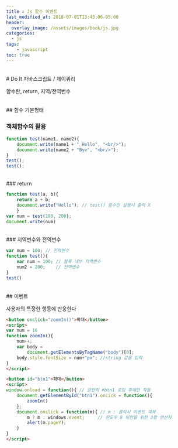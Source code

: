 ```yaml
---
title : Js 함수 이벤트
last_modified_at: 2018-07-01T13:45:06-05:00
header:
  overlay_image: /assets/images/book/js.jpg
categories:
  - js
tags: 
    - javascript
toc: true 
---
```



<br>
# Do It 자바스크립트 / 제이쿼리 

함수란, return, 지역/전역변수


<br>
## 함수 기본형태


### 객체함수의 활용

```javascript
function test(name1, name2){
    document.write(name1 + " Hello", "<br/>");
    document.write(name2 + "Bye", "<br/>");
}
test();
test();
```
 
<br>
### return

```javascript
function test(a, b){
    return a + b;
    document.write("Hello"); // test() 함수만 실행시 출력 X 
    }
var num = test(100, 200);
document.write(num)
```

<br>
### 지역변수와 전역변수

```javascript
var num = 100; // 전역변수
function test(){
    var num = 100; // 블록 내부 지역변수 
    num2 = 200;    // 전역변수
}
test()
```



<br>
## 이벤트

사용자의 특정한 행동에 반응한다

```html
<button onclick="zoomIn()">확대</button>
<script>
var num = 16
function zoomIn(){
    num++;
    var body = 
        document.getElementsByTagName("body")[0];
    body.style.fontSize = num+"px"; //string 값을 입력
}
</script>
```

```html
<button id="btn1">확대</button>
<script>
window.onload = function(){ // 문단의 #btn1 로딩 후에만 작동
    document.getElementById("btn1").oncick = function(){
        zoomIn()
    };
    document.onclick = function(m){ // m : 클릭시 이벤트 객체
        m ? m : windows.event;     // 윈도우 8 미만을 위한 3항 연산자
        alert(m.pageY);
    }
}  
</script>
```
